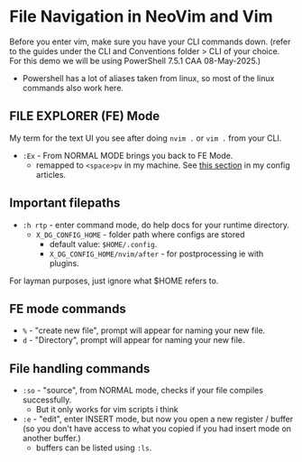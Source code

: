 # File Navigation in NeoVim and Vim

Before you enter vim, make sure you have your CLI commands down. (refer to the guides under the CLI and Conventions folder > CLI of your choice. For this demo we will be using PowerShell 7.5.1 CAA 08-May-2025.)

- Powershell has a lot of aliases taken from linux, so most of the linux commands also work here.

## FILE EXPLORER (FE) Mode

My term for the text UI you see after doing `nvim .` or `vim .` from your CLI.

- `:Ex` - From NORMAL MODE brings you back to FE Mode.
    - remapped to `<space>pv` in my machine. See [this section](https://github.com/Zypperman/xiandan/blob/ccec36ddf2278bee6dbde8b4dbf13c5012ee4e1e/Organised/05%20CS%20Practical/Software/Vim%20and%20Neovim%20(stopped%20at%20config)/configs/Config%20setup%20hell/.Vim%20Config.md) in my config articles.

## Important filepaths

- `:h rtp` - enter command mode, do help docs for your runtime directory.
    - `X_DG_CONFIG_HOME` - folder path where configs are stored
        - default value: `$HOME/.config`.
        - `X_DG_CONFIG_HOME/nvim/after` - for postprocessing ie with plugins.

For layman purposes, just ignore what $HOME refers to.
  
## FE mode commands

- `%` - "create new file", prompt will appear for naming your new file.
- `d` - "Directory", prompt will appear for naming your new file.

## File handling commands

<!-- TODO: check if this is correct -->

- `:so` - "source", from NORMAL mode, checks if your file compiles successfully.
    - But it only works for vim scripts i think
- `:e` - "edit", enter INSERT mode, but now you open a new register / buffer (so you don't have access to what you copied if you had insert mode on another buffer.)
    - buffers can be listed using `:ls`.

 